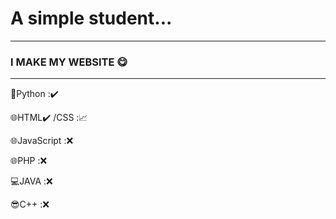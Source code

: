 # A simple student...  
---
### I MAKE MY WEBSITE 😋
---
🐍Python :✔️

🌐HTML✔️
/CSS :📈

🌐JavaScript :❌ 

🌐PHP :❌ 

💻JAVA :❌ 

😎C++ :❌
